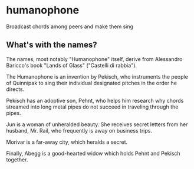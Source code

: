# humanophone

Broadcast chords among peers and make them sing

## What's with the names?

The names, most notably "Humanophone" itself, derive from Alessandro Baricco's book "Lands of Glass" ("Castelli di rabbia").

The Humanophone is an invention by Pekisch, who instruments the people of Quinnipak to sing their individual designated pitches in the order he directs.

Pekisch has an adoptive son, Pehnt, who helps him research why chords streamed into long metal pipes do not succeed in traveling through the pipes.

Jun is a woman of unheralded beauty. She receives secret letters from her husband, Mr. Rail, who frequently is away on business trips.

Morivar is a far-away city, which heralds a secret.

Finally, Abegg is a good-hearted widow which holds Pehnt and Pekisch together.
